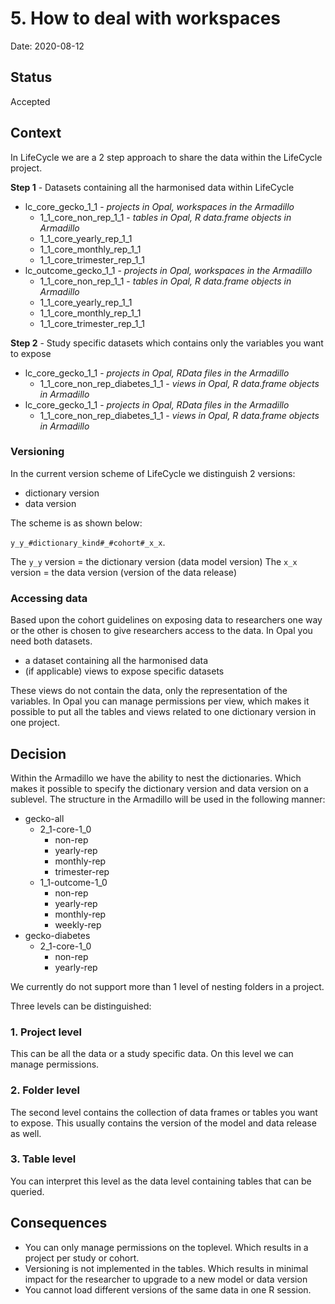 # 5. How to deal with workspaces

Date: 2020-08-12

## Status

Accepted

## Context

In LifeCycle we are a 2 step approach to share the data within the LifeCycle project.

**Step 1** - Datasets containing all the harmonised data within LifeCycle
- lc_core_gecko_1_1 - *projects in Opal, workspaces in the Armadillo*
  - 1_1_core_non_rep_1_1 - *tables in Opal, R data.frame objects in Armadillo*
  - 1_1_core_yearly_rep_1_1
  - 1_1_core_monthly_rep_1_1
  - 1_1_core_trimester_rep_1_1
- lc_outcome_gecko_1_1 - *projects in Opal, workspaces in the Armadillo*
  - 1_1_core_non_rep_1_1 - *tables in Opal, R data.frame objects in Armadillo*
  - 1_1_core_yearly_rep_1_1
  - 1_1_core_monthly_rep_1_1
  - 1_1_core_trimester_rep_1_1

**Step 2** - Study specific datasets which contains only the variables you want to expose
  - lc_core_gecko_1_1 - *projects in Opal, RData files in the Armadillo*
    - 1_1_core_non_rep_diabetes_1_1 - *views in Opal, R data.frame objects in Armadillo*
  - lc_core_gecko_1_1 - *projects in Opal, RData files in the Armadillo*
    - 1_1_core_non_rep_diabetes_1_1 - *views in Opal, R data.frame objects in Armadillo*

### Versioning
In the current version scheme of LifeCycle we distinguish 2 versions: 
- dictionary version 
- data version

The scheme is as shown below:

`y_y_#dictionary_kind#_#cohort#_x_x`.

The `y_y` version = the dictionary version (data model version)
The `x_x` version = the data version (version of the data release)

### Accessing data
Based upon the cohort guidelines on exposing data to researchers one way or the other is chosen to give researchers access to the data.
In Opal you need both datasets. 
- a dataset containing all the harmonised data
- (if applicable) views to expose specific datasets

These views do not contain the data, only the representation of the variables. In Opal you can manage permissions per view, which makes it possible to put all the tables and views related to one dictionary version in one project.

## Decision
Within the Armadillo we have the ability to nest the dictionaries. Which makes it possible to specify the dictionary version and data version on a sublevel. The structure in the Armadillo will be used in the following manner:

- gecko-all 
  - 2_1-core-1_0
    - non-rep
    - yearly-rep
    - monthly-rep
    - trimester-rep
  - 1_1-outcome-1_0
    - non-rep
    - yearly-rep
    - monthly-rep
    - weekly-rep
- gecko-diabetes
  - 2_1-core-1_0
    - non-rep
    - yearly-rep

We currently do not support more than 1 level of nesting folders in a project.

Three levels can be distinguished:
### 1. Project level
This can be all the data or a study specific data. On this level we can manage permissions.
### 2. Folder level
The second level contains the collection of data frames or tables you want to expose. This usually contains the version of the model and data release as well.
### 3. Table level 
You can interpret this level as the data level containing tables that can be queried.
  
## Consequences
- You can only manage permissions on the toplevel. Which results in a project per study or cohort.
- Versioning is not implemented in the tables. Which results in minimal impact for the researcher to upgrade to a new model or data version
- You cannot load different versions of the same data in one R session.
